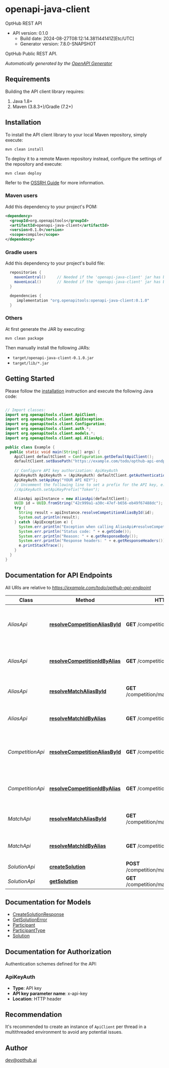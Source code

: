 # openapi-java-client

OptHub REST API
- API version: 0.1.0
  - Build date: 2024-08-27T08:12:14.381144141Z[Etc/UTC]
  - Generator version: 7.8.0-SNAPSHOT

OptHub Public REST API.


*Automatically generated by the [OpenAPI Generator](https://openapi-generator.tech)*


## Requirements

Building the API client library requires:
1. Java 1.8+
2. Maven (3.8.3+)/Gradle (7.2+)

## Installation

To install the API client library to your local Maven repository, simply execute:

```shell
mvn clean install
```

To deploy it to a remote Maven repository instead, configure the settings of the repository and execute:

```shell
mvn clean deploy
```

Refer to the [OSSRH Guide](http://central.sonatype.org/pages/ossrh-guide.html) for more information.

### Maven users

Add this dependency to your project's POM:

```xml
<dependency>
  <groupId>org.openapitools</groupId>
  <artifactId>openapi-java-client</artifactId>
  <version>0.1.0</version>
  <scope>compile</scope>
</dependency>
```

### Gradle users

Add this dependency to your project's build file:

```groovy
  repositories {
    mavenCentral()     // Needed if the 'openapi-java-client' jar has been published to maven central.
    mavenLocal()       // Needed if the 'openapi-java-client' jar has been published to the local maven repo.
  }

  dependencies {
     implementation "org.openapitools:openapi-java-client:0.1.0"
  }
```

### Others

At first generate the JAR by executing:

```shell
mvn clean package
```

Then manually install the following JARs:

* `target/openapi-java-client-0.1.0.jar`
* `target/lib/*.jar`

## Getting Started

Please follow the [installation](#installation) instruction and execute the following Java code:

```java

// Import classes:
import org.openapitools.client.ApiClient;
import org.openapitools.client.ApiException;
import org.openapitools.client.Configuration;
import org.openapitools.client.auth.*;
import org.openapitools.client.models.*;
import org.openapitools.client.api.AliasApi;

public class Example {
  public static void main(String[] args) {
    ApiClient defaultClient = Configuration.getDefaultApiClient();
    defaultClient.setBasePath("https://example.com/todo/opthub-api-endpoint");
    
    // Configure API key authorization: ApiKeyAuth
    ApiKeyAuth ApiKeyAuth = (ApiKeyAuth) defaultClient.getAuthentication("ApiKeyAuth");
    ApiKeyAuth.setApiKey("YOUR API KEY");
    // Uncomment the following line to set a prefix for the API key, e.g. "Token" (defaults to null)
    //ApiKeyAuth.setApiKeyPrefix("Token");

    AliasApi apiInstance = new AliasApi(defaultClient);
    UUID id = UUID.fromString("42c999a1-a30c-47ef-b656-eb49f67488dc"); // UUID | Competition ID
    try {
      String result = apiInstance.resolveCompetitionAliasById(id);
      System.out.println(result);
    } catch (ApiException e) {
      System.err.println("Exception when calling AliasApi#resolveCompetitionAliasById");
      System.err.println("Status code: " + e.getCode());
      System.err.println("Reason: " + e.getResponseBody());
      System.err.println("Response headers: " + e.getResponseHeaders());
      e.printStackTrace();
    }
  }
}

```

## Documentation for API Endpoints

All URIs are relative to *https://example.com/todo/opthub-api-endpoint*

Class | Method | HTTP request | Description
------------ | ------------- | ------------- | -------------
*AliasApi* | [**resolveCompetitionAliasById**](docs/AliasApi.md#resolveCompetitionAliasById) | **GET** /competition/{id}/alias | Retrieve the competition alias from the competition ID
*AliasApi* | [**resolveCompetitionIdByAlias**](docs/AliasApi.md#resolveCompetitionIdByAlias) | **GET** /competition/alias/{alias} | Retrieve the competition ID from the competition alias
*AliasApi* | [**resolveMatchAliasById**](docs/AliasApi.md#resolveMatchAliasById) | **GET** /competition/match/{matchId}/alias | Retrieve the match alias from the match ID
*AliasApi* | [**resolveMatchIdByAlias**](docs/AliasApi.md#resolveMatchIdByAlias) | **GET** /competition/match/alias/{alias} | Retrieve the match ID from the match alias
*CompetitionApi* | [**resolveCompetitionAliasById**](docs/CompetitionApi.md#resolveCompetitionAliasById) | **GET** /competition/{id}/alias | Retrieve the competition alias from the competition ID
*CompetitionApi* | [**resolveCompetitionIdByAlias**](docs/CompetitionApi.md#resolveCompetitionIdByAlias) | **GET** /competition/alias/{alias} | Retrieve the competition ID from the competition alias
*MatchApi* | [**resolveMatchAliasById**](docs/MatchApi.md#resolveMatchAliasById) | **GET** /competition/match/{matchId}/alias | Retrieve the match alias from the match ID
*MatchApi* | [**resolveMatchIdByAlias**](docs/MatchApi.md#resolveMatchIdByAlias) | **GET** /competition/match/alias/{alias} | Retrieve the match ID from the match alias
*SolutionApi* | [**createSolution**](docs/SolutionApi.md#createSolution) | **POST** /competition/match/{matchId}/solution | Create solution
*SolutionApi* | [**getSolution**](docs/SolutionApi.md#getSolution) | **GET** /competition/match/{matchId}/solution | Retrive solution


## Documentation for Models

 - [CreateSolutionResponse](docs/CreateSolutionResponse.md)
 - [GetSolutionError](docs/GetSolutionError.md)
 - [Participant](docs/Participant.md)
 - [ParticipantType](docs/ParticipantType.md)
 - [Solution](docs/Solution.md)


<a id="documentation-for-authorization"></a>
## Documentation for Authorization


Authentication schemes defined for the API:
<a id="ApiKeyAuth"></a>
### ApiKeyAuth

- **Type**: API key
- **API key parameter name**: x-api-key
- **Location**: HTTP header


## Recommendation

It's recommended to create an instance of `ApiClient` per thread in a multithreaded environment to avoid any potential issues.

## Author

dev@opthub.ai

